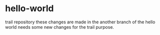 # hello-world
trail repository
these changes are made in the another branch of the  hello world 
needs some new changes for the trail purpose.
